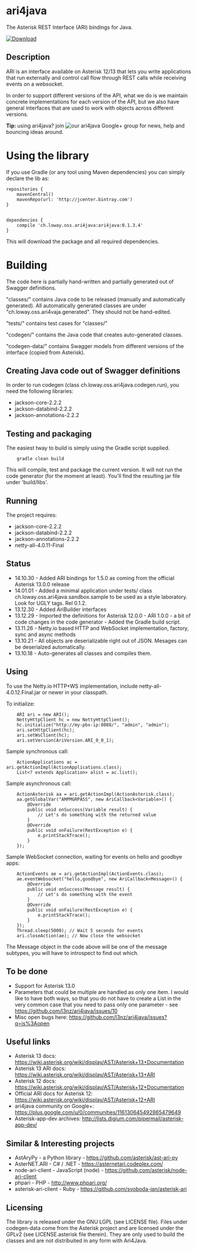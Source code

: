 ari4java
========

The Asterisk REST Interface (ARI) bindings for Java.

 [ ![Download](https://api.bintray.com/packages/lenz/maven/ari4java/images/download.png) ](https://bintray.com/lenz/maven/ari4java/_latestVersion)

Description
-----------

ARI is an interface available on Asterisk 12/13 that lets you write applications
that run externally and control call flow through REST calls while receiving
events on a websocket.

In order to support different versions of the API, what we do is we maintain concrete implementations
for each version of the API, but we also have general interfaces that are used to work with objects
across different versions.

**Tip:** using ari4java? join ![our ari4java Google+ group](https://plus.google.com/u/0/communities/116130645492865479649) for news, help and bouncing ideas around. 

Using the library
=================

If you use Gradle (or any tool using Maven dependencies) you can simply declare the lib as:


	repositories {
		mavenCentral()
	    mavenRepo(url: 'http://jcenter.bintray.com') 
	}


	dependencies {
	    compile 'ch.loway.oss.ari4java:ari4java:0.1.3.4'
	}

This will download the package and all required dependencies.

Building
========

The code here is partially hand-written and partially generated out of Swagger definitions.

"classes/" contains Java code to be released (manually and automatically generated). All automatically
generated classes are under "ch.loway.oss.ari4vaja.generated". They should not be hand-edited. 

"tests/" contains test cases for "classes/"

"codegen/" contains the Java code that creates auto-generated classes.

"codegen-data/" contains Swagger models from different versions of the interface (copied from Asterisk).

Creating Java code out of Swagger definitions
---------------------------------------------

In order to run codegen (class ch.loway.oss.ari4java.codegen.run), you need the following libraries:

- jackson-core-2.2.2
- jackson-databind-2.2.2
- jackson-annotations-2.2.2

Testing and packaging
---------------------

The easiest tway to build is simply using the Gradle script supplied.

		gradle clean build

This will compile, test and package the current version. It will not run the code generator (for the moment at least).
You'll find the resulting jar file under 'build/libs'.

Running
-------

The project requires:

- jackson-core-2.2.2
- jackson-databind-2.2.2
- jackson-annotations-2.2.2
- netty-all-4.0.11-Final

Status
------

* 14.10.30 - Added ARI bindings for 1.5.0 as coming from the official Asterisk 13.0.0 release
* 14.01.01 - Added a minimal application under tests/ class ch.loway.oss.ari4java.sandbox.sample to be used as a style laboratory. Look for UGLY tags. Rel 0.1.2.
* 13.12.30 - Added AriBuilder interfaces
* 13.12.29 - Imported the definitions for Asterisk 12.0.0 - ARI 1.0.0 - a bit of code changes in the code generator - Added the Gradle build script.
* 13.11.26 - Netty.io based HTTP and WebSocket implementation, factory, sync and async methods
* 13.10.21 - All objects are deserializable right out of JSON. Mesages can be deserialzed automatically.
* 13.10.18 - Auto-generates all classes and compiles them.


Using
-----

To use the Netty.io HTTP+WS implementation, include netty-all-4.0.12.Final.jar or newer in your classpath.

To initialize:

		ARI ari = new ARI();
		NettyHttpClient hc = new NettyHttpClient();
		hc.initialize("http://my-pbx-ip:8088/", "admin", "admin");
		ari.setHttpClient(hc);
		ari.setWsClient(hc);
		ari.setVersion(AriVersion.ARI_0_0_1);
		
Sample synchronous call:

		ActionApplications ac = ari.getActionImpl(ActionApplications.class);
		List<? extends Application> alist = ac.list();

Sample asynchronous call:

		ActionAsterisk aa = ari.getActionImpl(ActionAsterisk.class);
		aa.getGlobalVar("AMPMGRPASS", new AriCallback<Variable>() {
			@Override
			public void onSuccess(Variable result) {
				// Let's do something with the returned value
			}
			@Override
			public void onFailure(RestException e) {
				e.printStackTrace();
			}
		});
		
Sample WebSocket connection, waiting for events on hello and goodbye apps:

		ActionEvents ae = ari.getActionImpl(ActionEvents.class);
		ae.eventWebsocket("hello,goodbye", new AriCallback<Message>() {
			@Override
			public void onSuccess(Message result) {
				// Let's do something with the event
			}
			@Override
			public void onFailure(RestException e) {
				e.printStackTrace();
			}
		});
		Thread.sleep(5000); // Wait 5 seconds for events
		ari.closeAction(ae); // Now close the websocket
 
The Message object in the code above will be one of the message subtypes, 
you will have to introspect to find out which. 

To be done
----------

* Support for Asterisk 13.0
* Parameters that could be multiple are handled as only one item. I would like to have 
  both ways, so that you do not have to create a List in the very common case that 
  you need to pass only one parameter - see https://github.com/l3nz/ari4java/issues/10
* Misc open bugs here: https://github.com/l3nz/ari4java/issues?q=is%3Aopen


Useful links
------------

* Asterisk 13 docs: https://wiki.asterisk.org/wiki/display/AST/Asterisk+13+Documentation
* Asterisk 13 ARI docs: https://wiki.asterisk.org/wiki/display/AST/Asterisk+13+ARI
* Asterisk 12 docs: https://wiki.asterisk.org/wiki/display/AST/Asterisk+12+Documentation
* Official ARI docs for Asterisk 12: https://wiki.asterisk.org/wiki/display/AST/Asterisk+12+ARI
* ari4java community on Google+: https://plus.google.com/u/0/communities/116130645492865479649
* Asterisk-app-dev archives: http://lists.digium.com/pipermail/asterisk-app-dev/


Similar & Interesting projects
------------------------------

* AstAryPy - a Python library - https://github.com/asterisk/ast-ari-py
* AsterNET.ARI	- C# / .NET - https://asternetari.codeplex.com/
* node-ari-client - JavaScript (node) - https://github.com/asterisk/node-ari-client
* phpari - PHP - http://www.phpari.org/
* asterisk-ari-client - Ruby - https://github.com/svoboda-jan/asterisk-ari


Licensing
---------

The library is released under the GNU LGPL (see LICENSE file).
Files under codegen-data come from the Asterisk project and are licensed under the GPLv2 (see LICENSE.asterisk file therein).
They are only used to build the classes and are not distribuited in any form with Ari4Java.

